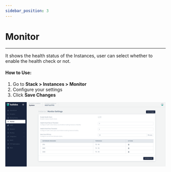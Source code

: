 ```yaml
---
sidebar_position: 3
---
```


# Monitor

---
It shows the health status of the Instances, user can select whether to enable the health check or not.

#### How to Use:

1. Go to **Stack > Instances  > Monitor**
2. Configure your settings
3. Click **Save Changes**


![Monitor](/img/platform/v7/docs/monitorinstance.png)  

